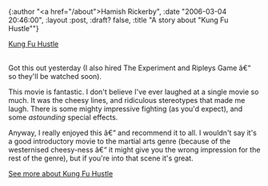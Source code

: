 {:author "<a href=\"/about\">Hamish Rickerby</a>", :date "2006-03-04 20:46:00", :layout :post, :draft? false, :title "A story about \"Kung Fu Hustle\""}

<div>
<div><a href="http://www.allconsuming.net/item/view/38665">Kung Fu Hustle</a></div>
 
<div>

Got this out yesterday (I also hired The Experiment and Ripleys Game â€“ so they'll be watched soon).

This movie is fantastic.  I don't believe I've ever laughed at a single movie so much.  It was the cheesy lines, and ridiculous stereotypes that made me laugh.  There is some mighty impressive fighting (as you'd expect), and some <em>astounding</em> special effects.

Anyway, I really enjoyed this â€“ and recommend it to all.  I wouldn't say it's a good introductory movie to the martial arts genre (because of the westernised cheesy-ness â€“ it might give you the wrong impression for the rest of the genre), but if you're into that scene it's great.

</div>
<div><a href="http://www.allconsuming.net/person/rickerbh/38665">
See more about Kung Fu Hustle</a></div>
</div>
